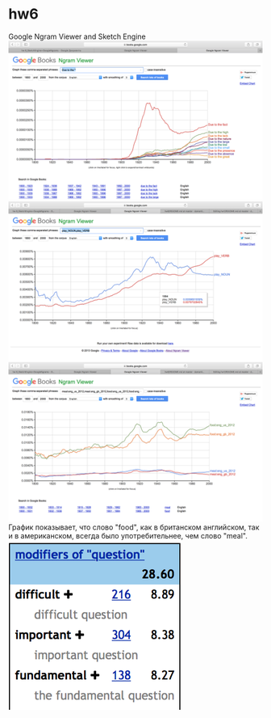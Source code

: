 # hw6
Google Ngram Viewer and Sketch Engine 
![](https://github.com/damarkina/hw6/blob/master/Снимок%20экрана%202018-04-03%20в%2013.17.51.png)
![](https://github.com/damarkina/hw6/blob/master/Снимок%20экрана%202018-04-03%20в%2013.43.25.png)
![](https://github.com/damarkina/hw6/blob/master/Снимок%20экрана%202018-04-03%20в%2013.59.33.png)
График показывает, что слово "food", как в британском английском, так и в американском, всегда было употребительнее, чем слово "meal".
![](https://github.com/damarkina/hw6/blob/master/Снимок%20экрана%202018-04-03%20в%2014.16.40.png)
